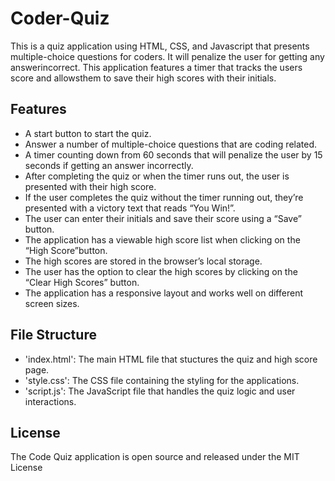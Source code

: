 # Coder-Quiz

This is a quiz application using HTML, CSS, and Javascript that presents multiple-choice questions for coders. It will penalize the user for getting any answerincorrect. This application features a timer that tracks the users score and allowsthem to save their high scores with their initials.

## Features

- A start button to start the quiz.
- Answer a number of multiple-choice questions that are coding related.
- A timer counting down from 60 seconds that will penalize the user by 15 seconds if getting an answer incorrectly.
- After completing the quiz or when the timer runs out, the user is presented with their high score.
- If the user completes the quiz without the timer running out, they’re presented with a victory text that reads “You Win!”.
- The user can enter their initials and save their score using a “Save” button.
- The application has a viewable high score list when clicking on the “High Score”button.
- The high scores are stored in the browser’s local storage.
- The user has the option to clear the high scores by clicking on the “Clear High Scores” button.
- The application has a responsive layout and works well on different screen sizes.

## File Structure

- 'index.html': The main HTML file that stuctures the quiz and high score page.
- 'style.css': The CSS file containing the styling for the applications.
- 'script.js': The JavaScript file that handles the quiz logic and user interactions.

## License

The Code Quiz application is open source and released under the MIT License
